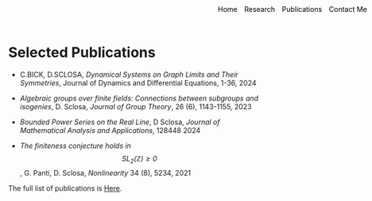 <style>
.container {
    position: relative;
}

.menu {
    position: absolute;
    top: 10px;
    right: 10px;
    list-style-type: none;
    margin: 0;
    padding: 0;
}

.menu li {
    display: inline;
    margin-left: 10px;
}

.menu li:first-child {
    margin-left: 0;
}
</style>

<ul class="menu">
    <li><a href="index" style="text-decoration: none; color: black;">Home</a></li>
    <li><a href="research" style="text-decoration: none; color: black;">Research</a></li>
    <li><a href="publications" style="text-decoration: none; color: black;">Publications</a></li>
    <li><a href="mailto:davide.sclosa@gmail.com" style="text-decoration: none; color: black;">Contact Me</a></li>
</ul>

# Selected Publications

* C.BICK, D.SCLOSA,
	_Dynamical Systems on Graph Limits and Their Symmetries_,
	Journal of Dynamics and Differential Equations, 1-36, 2024

* _Algebraic groups over finite fields: Connections between subgroups and isogenies_,
	D. Sclosa,
	_Journal of Group Theory_, 26 (6), 1143-1155, 2023

* _Bounded Power Series on the Real Line_,
	D Sclosa,
	_Journal of Mathematical Analysis and Applications_, 128448		2024

* _The finiteness conjecture holds in $$\mathrm{SL_2}(\mathbb Z){\geq 0}$$_,
	G. Panti, D. Sclosa,
	_Nonlinearity_ 34 (8), 5234, 2021

The full list of publications is [Here](https://scholar.google.com/citations?user=B392PEAAAAAJ).





<script
  src="https://cdn.mathjax.org/mathjax/latest/MathJax.js?config=TeX-AMS-MML_HTMLorMML"
  type="text/javascript">
</script>
